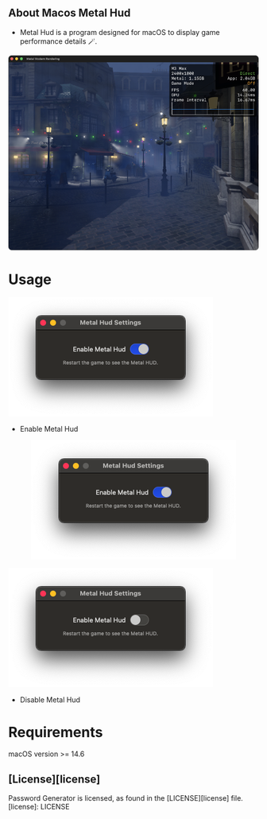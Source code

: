 ## About Macos Metal Hud

-  Metal Hud is a program designed for macOS to display game performance details 🪄.

![](/Images/MetalHudAppDark.png)


# Usage


![](/Images/WindowEnable.png)
- Enable Metal Hud

<p align="center">
  <img src="/Images/WindowEnable.png" />
</p>

![](/Images/WindowDisable.png)
- Disable Metal Hud

# Requirements
macOS version >= 14.6


## [License][license]
Password Generator is licensed, as found in the [LICENSE][license] file.
[license]: LICENSE
